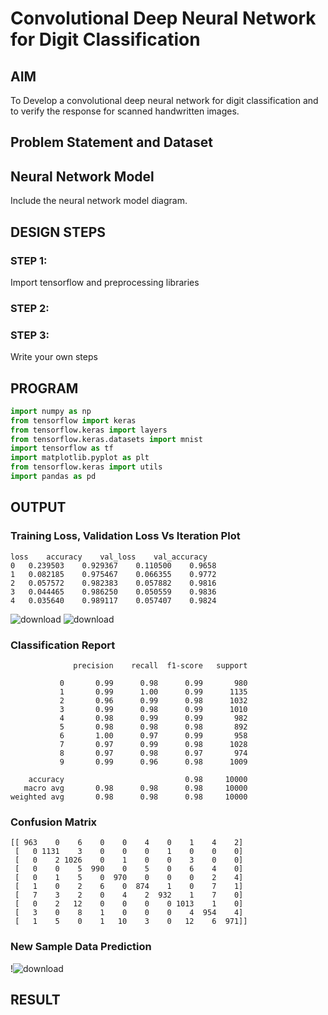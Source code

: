 # Convolutional Deep Neural Network for Digit Classification

## AIM

To Develop a convolutional deep neural network for digit classification and to verify the response for scanned handwritten images.

## Problem Statement and Dataset

## Neural Network Model

Include the neural network model diagram.

## DESIGN STEPS

### STEP 1:
Import tensorflow and preprocessing libraries


### STEP 2:

### STEP 3:

Write your own steps

## PROGRAM
```python
import numpy as np
from tensorflow import keras
from tensorflow.keras import layers
from tensorflow.keras.datasets import mnist
import tensorflow as tf
import matplotlib.pyplot as plt
from tensorflow.keras import utils
import pandas as pd

```
## OUTPUT

### Training Loss, Validation Loss Vs Iteration Plot

```
loss	accuracy	val_loss	val_accuracy
0	0.239503	0.929367	0.110500	0.9658
1	0.082185	0.975467	0.066355	0.9772
2	0.057572	0.982383	0.057882	0.9816
3	0.044465	0.986250	0.050559	0.9836
4	0.035640	0.989117	0.057407	0.9824
```
![download](https://user-images.githubusercontent.com/105230321/192107530-2569a448-96d4-4224-bf7b-00f8ac3d1665.png)
![download](https://user-images.githubusercontent.com/105230321/192107538-062f3542-94df-410a-a28d-77dd35621598.png)

### Classification Report
```
              precision    recall  f1-score   support

           0       0.99      0.98      0.99       980
           1       0.99      1.00      0.99      1135
           2       0.96      0.99      0.98      1032
           3       0.99      0.98      0.99      1010
           4       0.98      0.99      0.99       982
           5       0.98      0.98      0.98       892
           6       1.00      0.97      0.99       958
           7       0.97      0.99      0.98      1028
           8       0.97      0.98      0.97       974
           9       0.99      0.96      0.98      1009

    accuracy                           0.98     10000
   macro avg       0.98      0.98      0.98     10000
weighted avg       0.98      0.98      0.98     10000
```
### Confusion Matrix
```
[[ 963    0    6    0    0    4    0    1    4    2]
 [   0 1131    3    0    0    0    1    0    0    0]
 [   0    2 1026    0    1    0    0    3    0    0]
 [   0    0    5  990    0    5    0    6    4    0]
 [   0    1    5    0  970    0    0    0    2    4]
 [   1    0    2    6    0  874    1    0    7    1]
 [   7    3    2    0    4    2  932    1    7    0]
 [   0    2   12    0    0    0    0 1013    1    0]
 [   3    0    8    1    0    0    0    4  954    4]
 [   1    5    0    1   10    3    0   12    6  971]]
 ```

### New Sample Data Prediction

!![download](https://user-images.githubusercontent.com/105230321/192107312-eeb33d71-4378-4ae1-ac5d-fde7f5692692.png)


## RESULT
